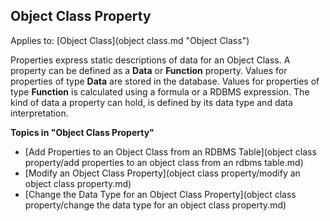 ## Object Class Property

Applies to: [Object Class](object class.md "Object Class")

Properties express static descriptions of data for an Object Class. A property can be defined as a **Data** or **Function** property. Values for properties of type **Data** are stored in the database. Values for properties of type **Function** is calculated using a formula or a RDBMS expression. The kind of data a property can hold, is defined by its data type and data interpretation.

**Topics in "Object Class Property"**
* [Add Properties to an Object Class from an RDBMS Table](object class property/add properties to an object class from an rdbms table.md)
* [Modify an Object Class Property](object class property/modify an object class property.md)
* [Change the Data Type for an Object Class Property](object class property/change the data type for an object class property.md)